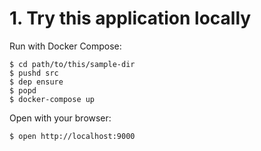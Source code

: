 
# 1. Try this application locally

Run with Docker Compose:

```
$ cd path/to/this/sample-dir
$ pushd src
$ dep ensure
$ popd
$ docker-compose up
```

Open with your browser:

```
$ open http://localhost:9000
```
